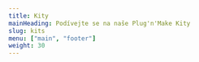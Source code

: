 ```yaml
---
title: Kity
mainHeading: Podívejte se na naše Plug'n'Make Kity
slug: kits
menu: ["main", "footer"]
weight: 30
---
```

